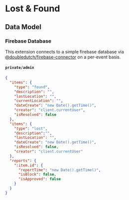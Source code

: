 # Lost & Found

## Data Model

### Firebase Database

This extension connects to a simple firebase database via
[@doubledutch/firebase-connector](https://www.npmjs.com/package/@doubledutch/firebase-connector)
on a per-event basis.

#### `private/admin`

```json
{
  "items": {
    "type": "found",
    "description": "",
    "lastLocation": "",
    "currentLocation": "",
    "dateCreate": "new Date().getTime()",
    "creator": "client.currentUser",
    "isResolved": false
  },
  "items": {
    "type": "lost",
    "description":"",
    "lastLocation": "",
    "dateCreate": "new Date().getTime()",
    "isResolved": false,
    "creator": "client.currentUser"
  },
  "reports": {
    ":item.id": {
      "reportTime": "new Date().getTime()",
      "isBlock": false,
      "isApproved": false
    }
  }
}
```
